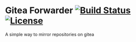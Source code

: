 # Gitea Forwarder [![Build Status](https://ci.bb1.fun/api/badges/BradBot_1/GiteaForwarder/status.svg)](https://ci.bb1.fun/BradBot_1/GiteaForwarder) [![License](https://img.shields.io/github/license/BradBot1/Simple-Events.svg)](https://git.bb1.fun/BradBot_1/GiteaForwarder/src/branch/master/LICENSE)

A simple way to mirror repositories on gitea